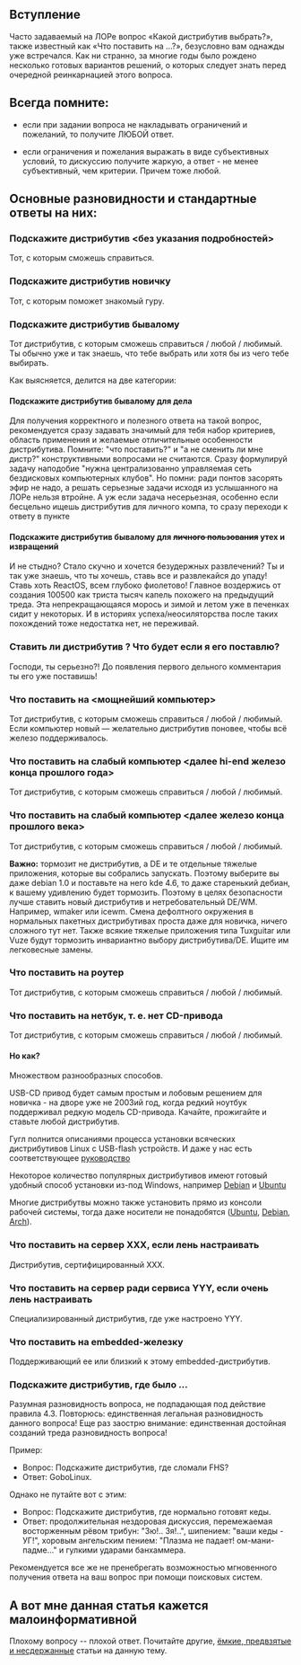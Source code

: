 ## Вступление

Часто задаваемый на ЛОРе вопрос «Какой дистрибутив выбрать?», также
известный как «Что поставить на …?», безусловно вам однажды уже
встречался. Как ни странно, за многие годы было рождено несколько
готовых вариантов решений, о которых следует знать перед очередной
реинкарнацией этого вопроса.

## Всегда помните:

  - если при задании вопроса не накладывать ограничений и пожеланий, то
    получите ЛЮБОЙ ответ.

<!-- end list -->

  - если ограничения и пожелания выражать в виде субъективных условий,
    то дискуссию получите жаркую, а ответ - не менее субъективный, чем
    критерии. Причем тоже любой.

## Основные разновидности и стандартные ответы на них:

### Подскажите дистрибутив <без указания подробностей>

Тот, с которым сможешь справиться.

### Подскажите дистрибутив новичку

Тот, с которым поможет знакомый гуру.

### Подскажите дистрибутив бывалому

Тот дистрибутив, с которым сможешь справиться / любой / любимый. Ты
обычно уже и так знаешь, что тебе выбрать или хотя бы из чего тебе
выбирать.

Как выясняется, делится на две категории:

#### Подскажите дистрибутив бывалому для дела

Для получения корректного и полезного ответа на такой вопрос,
рекомендуется сразу задавать значимый для тебя набор
критериев, область применения и желаемые отличительные
особенности дистрибутива. Помните: "что поставить?" и "а не
сменить ли мне дистр?" конструктивными вопросами не считаются. Сразу
формулируй задачу наподобие "нужна централизованно управляемая сеть
бездисковых компьютерных клубов". Но помни: ради понтов засорять
эфир не надо, а решать серьезные задачи исходя из услышанного на ЛОРе
нельзя втройне. А уж если задача несерьезная, особенно если бесцельно
ищешь дистрибутив для личного компа, то сразу переходи к ответу в
пункте

#### Подскажите дистрибутив бывалому для <s>личного пользования</s> утех и извращений

И не стыдно? Стало скучно и хочется безудержных развлечений? Ты и так
уже знаешь, что ты хочешь, ставь все и развлекайся до упаду\! Ставь
хоть ReactOS, всем глубоко фиолетово\! Главное воздержись от создания
100500 как триста тысяч капель похожего на предыдущий треда. Эта
непрекращающаяся морось и зимой и летом уже в печенках сидит у
некоторых. И в историях успеха/неосиляторства после таких похождений
тоже недостатка нет, не переживай.

### Ставить ли дистрибутив <ABC>? Что будет если я его поставлю?

Господи, ты серьезно?\! До появления первого дельного комментария ты его
уже поставишь\!

### Что поставить на <мощнейший компьютер>

Тот дистрибутив, с которым сможешь справиться / любой / любимый. Если
компьютер новый — желательно дистрибутив поновее, чтобы всё железо
поддерживалось.

### Что поставить на слабый компьютер <далее hi-end железо конца прошлого года>

Тот дистрибутив, с которым сможешь справиться / любой / любимый.

### Что поставить на слабый компьютер <далее железо конца прошлого века>

Тот дистрибутив, с которым сможешь справиться / любой / любимый.

**Важно:** тормозит не дистрибутив, а DE и те отдельные тяжелые
приложения, которые вы собрались запускать. Поэтому выберите вы
даже debian 1.0 и поставьте на него kde 4.6, то даже старенький дебиан,
к вашему удивлению будет тормозить. Поэтому в целях безопасности лучше
ставить новый дистрибутив и нетребовательный DE/WM. Например, wmaker
или icewm. Смена дефолтного окружения в нормальных пакетных
дистрибутивах проста даже для новичка, ничего сложного тут
нет. Также всякие тяжелые приложения типа Tuxguitar или Vuze будут
тормозить инвариантно выбору дистрибутива/DE. Ищите им легковесные
замены.

### Что поставить на роутер

Тот дистрибутив, с которым сможешь справиться / любой / любимый.

### Что поставить на нетбук, т. е. нет CD-привода

Тот дистрибутив, с которым сможешь справиться / любой / любимый.

#### Но как?

Множеством разнообразных способов.

USB-CD привод будет самым простым и лобовым решением для новичка - на
дворе уже не 2003ий год, когда редкий ноутбук поддерживал редкую
модель CD-привода. Качайте, прожигайте и ставьте любой дистрибутив.

Гугл полнится описаниями процесса установки всяческих дистрибутивов
Linux с USB-flash устройств. И даже у нас есть соответствующее
[руководство](http://www.linux.org.ru/wiki/en/Установка_без_CD)

Некоторое количество популярных дистрибутивов имеют готовый удобный
способ установки из-под Windows, например
[Debian](http://www.goodbye-windows.com) и
[Ubuntu](https://wiki.ubuntu.com/WubiGuide)

Многие дистрибутвы можно также установить прямо из консоли рабочей
системы, тогда даже носители не понадобятся
([Ubuntu](Установка_Ubuntu_через_другой_GNU_Linux_\(debootstrap\)),
[Debian](Установка_Debian_через_другой_GNU_Linux_\(debootstrap\)),
[Arch](https://wiki.archlinux.org/index.php/Install_from_Existing_Linux)).

### Что поставить на сервер XXX, если лень настраивать

Дистрибутив, сертифицированный ХХХ.

### Что поставить на сервер ради сервиса YYY, если очень лень настраивать

Специализированный дистрибутив, где уже настроено YYY.

### Что поставить на embedded-железку

Поддерживающий ее или близкий к этому embedded-дистрибутив.

### Подскажите дистрибутив, где было ...

Разумная разновидность вопроса, не подпадающая под действие правила 4.3.
Повторюсь: единственная легальная разновидность данного вопроса\! Еще
раз заострю внимание: единственная достойная созданий треда
разновидность вопроса\!

Пример:

  - Вопрос: Подскажите дистрибутив, где сломали FHS?
  - Ответ: GoboLinux.

Однако не путайте вот с этим:

  - Вопрос: Подскажите дистрибутив, где нормально готовят кеды.
  - Ответ: продолжительная нездоровая дискуссия, перемежаемая
    восторженным рёвом трибун: "Зю\!.. Зя\!..", шипением:
    "ваши кеды - УГ\!", хоровым ангельским пением: "Плазма не
    падает\! ом-мани-падме..." и гулкими ударами банхаммера.

Рекомендуется все же не пренебрегать возможностью мгновенного получения
ответа на ваш вопрос при помощи поисковых систем.

## А вот мне данная статья кажется малоинформативной

Плохому вопросу -- плохой ответ. Почитайте другие, [ёмкие, предвзятые и
несдержанные](http://choosing-linux-distro.for-idiots.tk) статьи на
данную тему.

